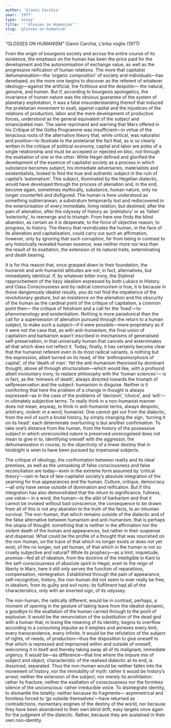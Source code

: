 ```yaml
---
author: 'Gianni Carchia'
year: '1977'
type: 'essay'
title: '''Glosses on Humanism'''
slug: 'glosses-on-humanism'
---
```


“GLOSSES ON HUMANISM” Gianni Carchia, L’erba voglio (1977)

From the origin of bourgeois society and across the entire course of its existence, the emphasis on the human has been the price paid for the development and the autonomisation of exchange value, as well as the progressive reification of human relations. The more that capitalist dehumanisation—the ‘organic composition’ of society and individuals—has developed, so the more one begins to discover as the referent of whatever ideology—against the artificial, the fictitious and the despotic— the natural, genuine, and human. But if, according to bourgeois apologetics, the invariance of human nature was the obvious guarantee of the system of planetary exploitation, it was a fatal misunderstanding thereof that induced the proletarian movement to exalt, against capital and the injustices of the relations of production, labor and the mere development of productive forces, understood as the general equivalent of the subject and emancipated man. The same reprimand and warning that Marx offered in his Critique of the Gotha Programme was insufficient—in virtue of the tenacious roots of the alternative theory that, while critical, was naturalist and positive—to illustrate to the proletariat the fact that, as is so clearly written in the critique of political economy, capital and labor are poles of a single relationship and must be accepted or rejected en bloc, not through the exaltation of one or the other. While Hegel defined and glorified the development of the essence of capitalist society as a process in which substance becomes subject, his immediate adversaries, materialists and existentialists, looked to find the true and authentic subject in the ruin of capital’s ‘automatism’. This subject, illuminated by the Hegelian dialectic, would have developed through the process of alienation and, in the end, become again, sometimes mythically, substance, human nature, only no longer counterfeit and disfigured. The human is here understood as something subterranean, a substratum temporarily lost and rediscovered in the exteriorisation of every immediate, living relation, but destined, after the pain of alienation, after the odyssey of history as ‘prehistory’ or as ‘fallen’ ‘exteriority’, to reemerge and to triumph. From here one finds the blind abandon, as certain as it is desperate, to the force of objective reason, to progress, to history. The theory that revindicates the human, in the face of its alienation and capitalisation, could carry out such an affirmation, however, only by ignoring that such corruption, far from being in contrast to any historically revealed human essence, was neither more nor less than the result of its exaltation, the extension of its natural traits, exterminating and death bearing. 

It is for this reason that, once grasped down to their foundation, the humanist and anti-humanist attitudes are not, in fact, alternatives, but immediately identical. If, by whatever bitter irony, the Stalinist rapprochement of the hazy idealism expressed by both Lukács in History and Class Consciousness and by radical communism is true, it is because in these dangerously idealist results, you do not find the impatience of the revolutionary gesture, but an insistence on the alienation and the obscurity of the human as the cardinal point of the critique of capitalism, a common point then— the critique of fetishism and a call for the ‘lived’—to phenomenology and existentialism. Nothing is more paradoxical than the call for a supersession of alienation pursued through the return to a human subject, to make such a subject—if it were possible—more proprietary as if it were not the case that, as with anti-humanism, the final union of capitalism and barbarism wasn’t inscribed in mechanisms of generalised self-preservation, in that universally human that cancels and exterminates all that which does not reflect it. Today, finally, it has certainly become clear that the humanist referent even in its most radical variants, is nothing but the expression, albeit turned on its head, of the ‘anthropomorphosis of capital’, of the ‘death of man’. Yet the anti-humanism theorised by dominant thought, above all through structuralism—which would like, with a profound albeit involuntary irony, to replace philosophy with the ‘human sciences’— is in fact, as the ‘mimesis of death’, always directed towards the triumph of selfpreservation and the subject: humanism in disguise. Neither is it comforting that here the problem of a change in thought is always expressed—as in the case of the problems of ‘decision’, ‘choice’, and ‘will’— in ultimately subjective terms. To really think in a non-humanist manner does not mean, anyway, to think in anti-humanist terms, always despotic, arbitrary, violent: in a word, humanist. One cannot get out from the dialectic, from the evil of such a brutal history, by simply changing the sign, ‘turning it on its head’: each determinate overturning is but another confirmation. To take one’s distance from the human, from the history of the possessive subject in which unreconciled nature is preserved unrecognised does not mean to give in to, identifying oneself with the aggressor, the dehumanisation in course, to the objectivity of a linear destiny that in hindsight is seen to have been pursued by impersonal subjects. 

The critique of ideology, the confrontation between reality and its ideal premises, as well as the unmasking of false consciousness and false reconciliation are today—even in the extreme form assumed by ‘critical theory’—vain in face of late-capitalist society’s absolute integration of the yearning for true appearances and the human. Culture, critique, democracy—all only have sense outside of domination and reification. But if this integration has also demonstrated that the return to significance, fullness, use value— in a word, the human—is the alibi of barbarism and that it cannot be invoked without bad conscience, the consequence to be drawn from all of this is not any abandon to the truth of the facts, to an inhuman survival. The non-human, that which remains outside of the dialectic and of the false alternative between humanism and anti-humanism, that is perhaps the utopia of thought: something that is neither in the affirmation nor the violent death of the human and appearances, but rather in their suspense and dispersal. What could be the profile of a thought that was nourished on the non-human, on the trace of that which no longer exists or does not yet exist, of the no longer, not yet human, of that which in the human is not so cruelly subjective and natural? While its prophecy—as a limit, inquietude, promise—fed all of idealism, from the doctrine of the intelligible in Kant to the self-consciousness of absolute spirit in Hegel, even to the reign of liberty in Marx, here it still only serves the function of reparations, compensation, reintegration. Established through the pain of appearance, self-recognition, history, the non-human did not seem to ever really be free, in idealism, from its guilty and evil roots: its fulfilment had all of the characteristics, only with an inverted sign, of its odyssey. 

The non-human, the radically different, would be in contrast, perhaps, a moment of opening in the gesture of taking leave from the idealist dynamic, a goodbye to the exaltation of the human carried through to the point of explosion. It would be the renunciation of the substitution of the dead god with a human that, in losing the meaning of its identity, begins to overflow according to a consuming impulse as it empties and annexes every limit, every transcendence, every infinite. It would be the refutation of the subject of rights, of needs, of production—thus the disposition to give oneself to that which is repressed and imprisoned within and outside of oneself, welcoming it in itself and thereby taking away all of its malignant, immediate urgency. It would be—as difference—that line where the impure mix of subject and object, characteristic of the realised dialectic at its end, is dissolved, separated. Thus the non-human would be neither fallen into the movement of history, nor the immobility of myth: rather it would be history’s arrest; neither the extension of the subject, nor merely its annihilation: rather its fracture; neither the exaltation of consciousness nor the formless silence of the unconscious: rather irreducible voice. To disintegrate identity, to dismantle the totality: neither because its fragments— asymmetrical and formless forced to ‘go outside themselves’—have returned as contradictions, momentary engines of the destiny of the world, nor because they have been abandoned to their own blind drift, easy targets once again for the judgment of the dialectic. Rather, because they are sustained in their own non-identity.